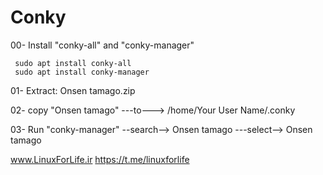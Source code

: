 # Conky
00- Install "conky-all" and "conky-manager"

     sudo apt install conky-all
     sudo apt install conky-manager


01- Extract: Onsen tamago.zip

02- copy "Onsen tamago"  ---to---> /home/Your User Name/.conky

03- Run "conky-manager" --search--> Onsen tamago ---select--> Onsen tamago

www.LinuxForLife.ir
https://t.me/linuxforlife
